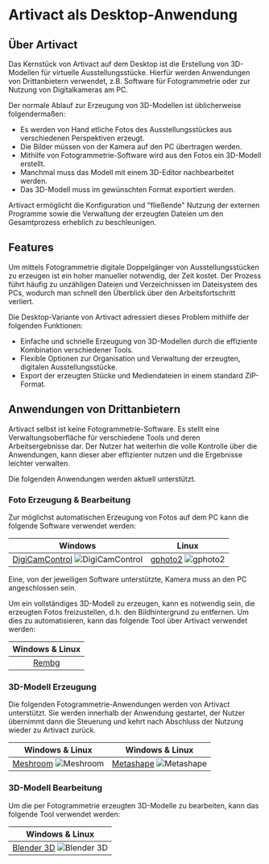 # Artivact als Desktop-Anwendung

## Über Artivact

Das Kernstück von Artivact auf dem Desktop ist die Erstellung von 3D-Modellen für virtuelle Ausstellungsstücke.
Hierfür werden Anwendungen von Drittanbietern verwendet, z.B. Software für Fotogrammetrie oder zur Nutzung von
Digitalkameras am PC.

Der normale Ablauf zur Erzeugung von 3D-Modellen ist üblicherweise folgendermaßen:

- Es werden von Hand etliche Fotos des Ausstellungsstückes aus verschiedenen Perspektiven erzeugt.
- Die Bilder müssen von der Kamera auf den PC übertragen werden.
- Mithilfe von Fotogrammetrie-Software wird aus den Fotos ein 3D-Modell erstellt.
- Manchmal muss das Modell mit einem 3D-Editor nachbearbeitet werden.
- Das 3D-Modell muss im gewünschten Format exportiert werden.

Artivact ermöglicht die Konfiguration und "fließende" Nutzung der externen Programme sowie die Verwaltung der
erzeugten Dateien um den Gesamtprozess erheblich zu beschleunigen.

## Features

Um mittels Fotogrammetrie digitale Doppelgänger von Ausstellungsstücken zu erzeugen ist ein hoher manueller
notwendig, der Zeit kostet. Der Prozess führt häufig zu unzähligen Dateien und Verzeichnissen im Dateisystem des PCs,
wodurch man schnell den Überblick über den Arbeitsfortschritt verliert.

Die Desktop-Variante von Artivact adressiert dieses Problem mithilfe der folgenden Funktionen:

- Einfache und schnelle Erzeugung von 3D-Modellen durch die effiziente Kombination verschiedener Tools.
- Flexible Optionen zur Organisation und Verwaltung der erzeugten, digitalen Ausstellungsstücke.
- Export der erzeugten Stücke und Mediendateien in einem standard ZIP-Format.

## Anwendungen von Drittanbietern

Artivact selbst ist keine Fotogrammetrie-Software.
Es stellt eine Verwaltungsoberfläche für verschiedene Tools und deren Arbeitsergebnisse dar.
Der Nutzer hat weiterhin die volle Kontrolle über die Anwendungen, kann dieser aber effizienter nutzen und die
Ergebnisse leichter verwalten.

Die folgenden Anwendungen werden aktuell unterstützt.

### Foto Erzeugung & Bearbeitung

Zur möglichst automatischen Erzeugung von Fotos auf dem PC kann die folgende Software verwendet werden:

| Windows | Linux |
| :-------------: | :-----------: |
| [DigiCamControl](https://digicamcontrol.com/) ![DigiCamControl](/assets/logos/digicamcontrol-logo.png) | [gphoto2](http://gphoto.org/) ![gphoto2](/assets/logos/gphoto2-logo.png)|

Eine, von der jeweiligen Software unterstützte, Kamera muss an den PC angeschlossen sein.

Um ein vollständiges 3D-Modell zu erzeugen, kann es notwendig sein, die erzeugten Fotos freizustellen, d.h. den
Bildhintergrund zu entfernen.
Um dies zu automatisieren, kann das folgende Tool über Artivact verwendet werden:

| Windows & Linux |
| :-------------: |
| [Rembg](https://github.com/danielgatis/rembg) |

### 3D-Modell Erzeugung

Die folgenden Fotogrammetrie-Anwendungen werden von Artivact unterstützt.
Sie werden innerhalb der Anwendung gestartet, der Nutzer übernimmt dann die Steuerung und kehrt nach Abschluss der
Nutzung wieder zu Artivact zurück.

| Windows & Linux | Windows & Linux |
| :-------------: | :-----------: |
| [Meshroom](https://alicevision.org/#meshroom) ![Meshroom](/assets/logos/meshroom-logo.png) | [Metashape](https://www.agisoft.com/) ![Metashape](/assets/logos/metashape-logo.png)|

### 3D-Modell Bearbeitung

Um die per Fotogrammetrie erzeugten 3D-Modelle zu bearbeiten, kann das folgende Tool verwendet werden:

| Windows & Linux |
| :-------------: |
| [Blender 3D](https://www.blender.org/) ![Blender 3D](/assets/logos/blender-logo.png) |
